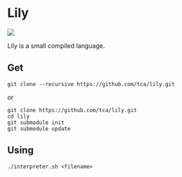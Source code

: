 Lily
====

<img src="http://i.imgur.com/FWq8hrq.png">

Lily is a small compiled language.

Get
---
```
git clone --recursive https://github.com/tca/lily.git
```
or
```
git clone https://github.com/tca/lily.git
cd lily
git submodule init
git submodule update
```

Using
-----
```
./interpreter.sh <filename>
```
